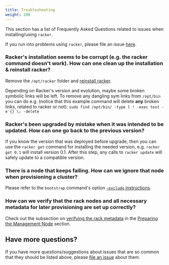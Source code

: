 ```yaml
---
title: Troubleshooting
weight: 100
---
```


This section has a list of Frequently Asked Questions related to issues when installing/using `racker`.

If you run into problems using `racker`, please file an issue [here](https://github.com/kinvolk/racker/issues).


### Racker's installation seems to be corrupt (e.g. the racker command doesn't work). How can one clean up the installation & reinstall racker?

Remove the `/opt/racker` folder and [reinstall racker](../_index.md).

Depending on Racker's version and evolution, maybe some broken symbolic links will be left. To remove any dangling sym links from `/opt/bin` you can do e.g. (notice that this example command will delete **any** broken links, related to racker or not):
`sudo find /opt/bin/ -type l ! -exec test -e {} \; -delete`

### Racker's been upgraded by mistake when it was intended to be updated. How can one go back to the previous version?

If you know the version that was deployed before upgrade, then you can use the `racker get` command for installing the needed version, e.g. `racker get 0.1` will install version 0.1. After this step, any calls to `racker update` will safely update to a compatible version.

### There is a node that keeps failing. How can we ignore that node when provisioning a cluster?

Please refer to the `bootstrap` command's option [`-exclude` instructions](../usage/bootstrap.md).

### How can we verify that the rack nodes and all necessary metadata for later provisioning are set up correctly?

Check out the subsection on [verifying the rack metadata](../management_node.md#verifying-the-rack-metadata) in the [Preparing the Management Node](../management_node.md) section.

## Have more questions?

If you have more questions/suggestions about issues that are so common that they should be listed above, please [file an issue](https://github.com/kinvolk/racker/issues) about them.

